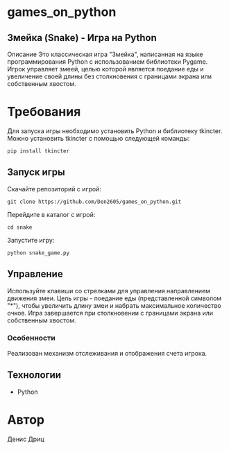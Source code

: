 # games_on_python
## Змейка (Snake) - Игра на Python
Описание
Это классическая игра "Змейка", написанная на языке программирования Python с использованием библиотеки Pygame. Игрок управляет змеей, целью которой является поедание еды и увеличение своей длины без столкновения с границами экрана или собственным хвостом.

# Требования
Для запуска игры необходимо установить Python и библиотеку tkincter. 
Можно установить tkincter с помощью следующей команды:

```
pip install tkincter
```
## Запуск игры

Скачайте репозиторий с игрой:
```
git clone https://github.com/Den2605/games_on_python.git
```
Перейдите в каталог с игрой:
```
cd snake
```
Запустите игру:
```
python snake_game.py
```

## Управление
Используйте клавиши со стрелками для управления направлением движения змеи.
Цель игры - поедание еды (представленной символом "*"), чтобы увеличить длину 
змеи и набрать максимальное количество очков.
Игра завершается при столкновении с границами экрана или собственным хвостом.

### Особенности
Реализован механизм отслеживания и отображения счета игрока.

## Технологии
- Python
  
# Автор
Денис Дриц
